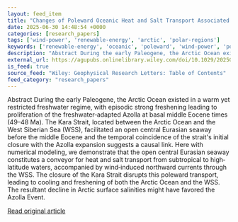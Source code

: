 ```yaml
---
layout: feed_item
title: "Changes of Poleward Oceanic Heat and Salt Transport Associated With the Central Eurasian Seaway During the Early Paleogene"
date: 2025-06-30 14:48:54 +0000
categories: [research_papers]
tags: ['wind-power', 'renewable-energy', 'arctic', 'polar-regions']
keywords: ['renewable-energy', 'oceanic', 'poleward', 'wind-power', 'polar-regions', 'arctic', 'changes']
description: "Abstract During the early Paleogene, the Arctic Ocean existed in a warm yet restricted freshwater regime, with episodic strong freshening leading to prolifer..."
external_url: https://agupubs.onlinelibrary.wiley.com/doi/10.1029/2025GL115476?af=R
is_feed: true
source_feed: "Wiley: Geophysical Research Letters: Table of Contents"
feed_category: "research_papers"
---
```


Abstract During the early Paleogene, the Arctic Ocean existed in a warm yet restricted freshwater regime, with episodic strong freshening leading to proliferation of the freshwater‐adapted Azolla at basal middle Eocene times (49–48 Ma). The Kara Strait, located between the Arctic Ocean and the West Siberian Sea (WSS), facilitated an open central Eurasian seaway before the middle Eocene and the temporal coincidence of the strait's initial closure with the Azolla expansion suggests a causal link. Here with numerical modeling, we demonstrate that the open central Eurasian seaway constitutes a conveyor for heat and salt transport from subtropical to high‐latitude waters, accompanied by wind‐induced northward currents through the WSS. The closure of the Kara Strait disrupts this poleward transport, leading to cooling and freshening of both the Arctic Ocean and the WSS. The resultant decline in Arctic surface salinities might have favored the Azolla Event.

[Read original article](https://agupubs.onlinelibrary.wiley.com/doi/10.1029/2025GL115476?af=R)
